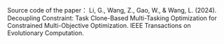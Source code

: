 Source code of the paper： Li, G., Wang, Z., Gao, W., & Wang, L. (2024). Decoupling Constraint: Task Clone-Based Multi-Tasking Optimization for Constrained Multi-Objective Optimization. IEEE Transactions on Evolutionary Computation.
